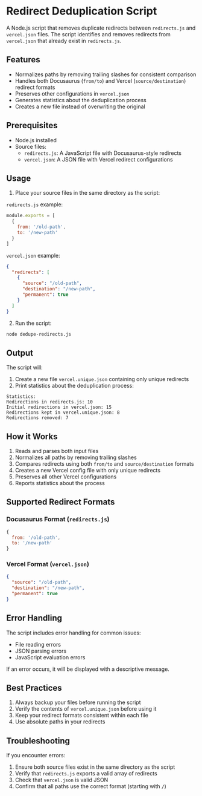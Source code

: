 # Redirect Deduplication Script

A Node.js script that removes duplicate redirects between `redirects.js` and `vercel.json` files. The script identifies and removes redirects from `vercel.json` that already exist in `redirects.js`.

## Features

- Normalizes paths by removing trailing slashes for consistent comparison
- Handles both Docusaurus (`from/to`) and Vercel (`source/destination`) redirect formats
- Preserves other configurations in `vercel.json`
- Generates statistics about the deduplication process
- Creates a new file instead of overwriting the original

## Prerequisites

- Node.js installed
- Source files:
  - `redirects.js`: A JavaScript file with Docusaurus-style redirects
  - `vercel.json`: A JSON file with Vercel redirect configurations

## Usage

1. Place your source files in the same directory as the script:

`redirects.js` example:
```js
module.exports = [
  {
    from: '/old-path',
    to: '/new-path'
  }
]
```

`vercel.json` example:
```json
{
  "redirects": [
    {
      "source": "/old-path",
      "destination": "/new-path",
      "permanent": true
    }
  ]
}
```

2. Run the script:
```bash
node dedupe-redirects.js
```

## Output

The script will:
1. Create a new file `vercel.unique.json` containing only unique redirects
2. Print statistics about the deduplication process:
```
Statistics:
Redirections in redirects.js: 10
Initial redirections in vercel.json: 15
Redirections kept in vercel.unique.json: 8
Redirections removed: 7
```

## How it Works

1. Reads and parses both input files
2. Normalizes all paths by removing trailing slashes
3. Compares redirects using both `from/to` and `source/destination` formats
4. Creates a new Vercel config file with only unique redirects
5. Preserves all other Vercel configurations
6. Reports statistics about the process

## Supported Redirect Formats

### Docusaurus Format (`redirects.js`)
```js
{
  from: '/old-path',
  to: '/new-path'
}
```

### Vercel Format (`vercel.json`)
```json
{
  "source": "/old-path",
  "destination": "/new-path",
  "permanent": true
}
```

## Error Handling

The script includes error handling for common issues:
- File reading errors
- JSON parsing errors
- JavaScript evaluation errors

If an error occurs, it will be displayed with a descriptive message.

## Best Practices

1. Always backup your files before running the script
2. Verify the contents of `vercel.unique.json` before using it
3. Keep your redirect formats consistent within each file
4. Use absolute paths in your redirects

## Troubleshooting

If you encounter errors:
1. Ensure both source files exist in the same directory as the script
2. Verify that `redirects.js` exports a valid array of redirects
3. Check that `vercel.json` is valid JSON
4. Confirm that all paths use the correct format (starting with `/`)

